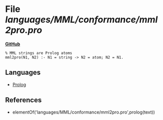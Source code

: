 # File _languages/MML/conformance/mml2pro.pro_
**[GitHub](https://github.com/softlang/yas/blob/master/languages/MML/conformance/mml2pro.pro)**
```
% MML strings are Prolog atoms
mml2pro(N1, N2) :- N1 = string -> N2 = atom; N2 = N1.

```

## Languages
* [Prolog](../languages/Prolog.md)

## References
* elementOf('languages/MML/conformance/mml2pro.pro',prolog(text))
